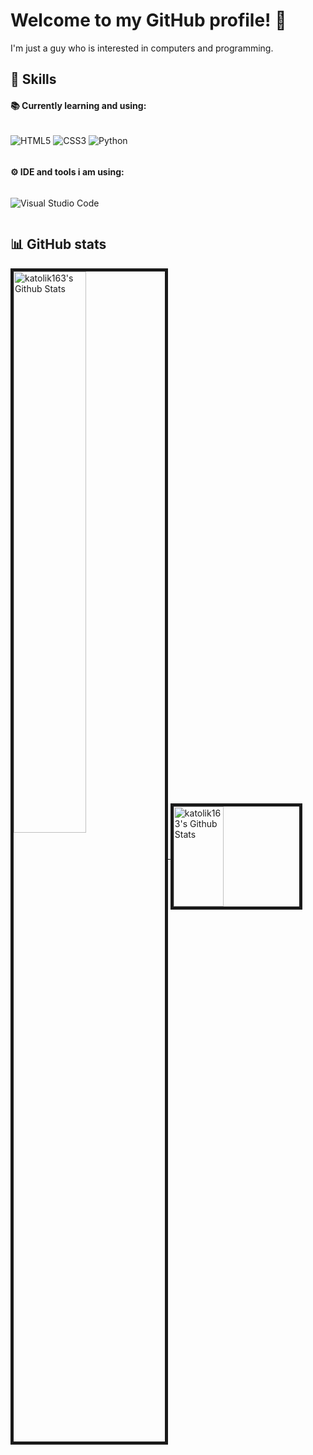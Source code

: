 # Welcome to my GitHub profile! 👋
I'm just a guy who is interested in computers and programming.

## 💪 Skills
#### 📚 Currently learning and using:
<div style="display: flex;">

![HTML5](https://img.shields.io/badge/html5-%23E34F26.svg?style=for-the-badge&logo=html5&logoColor=white)
![CSS3](https://img.shields.io/badge/css3-%231572B6.svg?style=for-the-badge&logo=css3&logoColor=white)
![Python](https://img.shields.io/badge/python-3670A0?style=for-the-badge&logo=python&logoColor=white)

</div>

#### ⚙ IDE and tools i am using:
<div style="display: flex;">

![Visual Studio Code](https://img.shields.io/badge/Visual%20Studio%20Code-0078d7.svg?style=for-the-badge&logo=visual-studio-code&logoColor=white)
  
</div>

## 📊 GitHub stats

<a href="https://github.com/katolik163">
<img align="center" width="48%" border="5px solid #555" src="https://github-readme-stats.vercel.app/api?username=katolik163&show_icons=true&theme=merko&include_all_commits=true&count_private=true&custom_title=My+GitHub+Stats" alt="katolik163's Github Stats" />
</a>
<a href="https://github.com/katolik163">
<img align="center" width="40%" height="160px" border="5px solid #555" src="https://github-readme-stats.vercel.app/api/top-langs/?username=katolik163&layout=compact&theme=merko&langs_count=4" alt="katolik163's Github Stats" />
</a>

